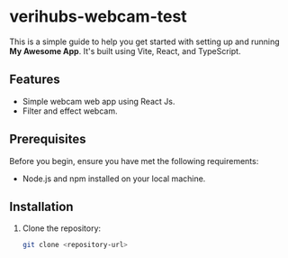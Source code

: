 # verihubs-webcam-test

This is a simple guide to help you get started with setting up and running **My Awesome App**. It's built using Vite, React, and TypeScript.

## Features

- Simple webcam web app using React Js.
- Filter and effect webcam.


## Prerequisites

Before you begin, ensure you have met the following requirements:

- Node.js and npm installed on your local machine.

## Installation

1. Clone the repository:

   ```bash
   git clone <repository-url>

